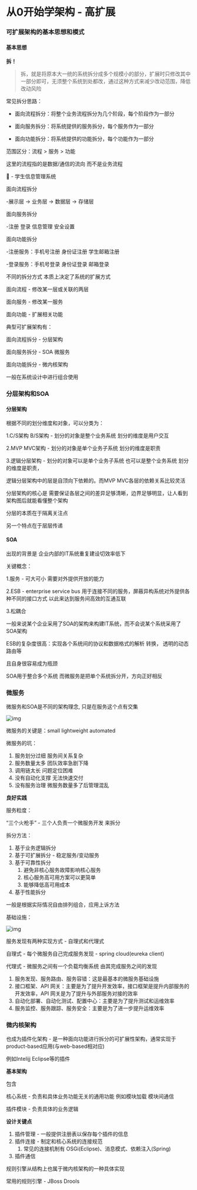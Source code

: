 # 从0开始学架构 - 高扩展

### 可扩展架构的基本思想和模式

#### 基本思想

**拆！**

> 拆，就是将原本大一统的系统拆分成多个规模小的部分，扩展时只修改其中一部分即可，无须整个系统到处都改，通过这种方式来减少改动范围，降低改动风险

常见拆分思路：

<ul>
<li>
<p>面向流程拆分：将整个业务流程拆分为几个阶段，每个阶段作为一部分</p>
</li>
<li>
<p>面向服务拆分：将系统提供的服务拆分，每个服务作为一部分</p>
</li>
<li>
<p>面向功能拆分：将系统提供的功能拆分，每个功能作为一部分</p>
</li>
</ul>

范围区分：流程 > 服务 > 功能

这里的流程指的是数据/通信的流向 而不是业务流程



🌰 - 学生信息管理系统

面向流程拆分

-展示层 -> 业务层 -> 数据层 -> 存储层

面向服务拆分

-注册 登录 信息管理 安全设置

面向功能拆分

-注册服务：手机号注册 身份证注册 学生邮箱注册

-登录服务：手机号登录 身份证登录 邮箱登录



不同的拆分方式 本质上决定了系统的扩展方式

面向流程 - 修改某一层或关联的两层

面向服务 - 修改某一服务

面向功能 - 扩展相关功能



典型可扩展架构有：

面向流程拆分 - 分层架构

面向服务拆分 - SOA 微服务

面向功能拆分 - 微内核架构

一般在系统设计中进行组合使用



### 分层架构和SOA

#### 分层架构

根据不同的划分维度和对象，可以分类为：

1.C/S架构 B/S架构 - 划分的对象是整个业务系统 划分的维度是用户交互

2.MVP MVC架构 - 划分的对象是单个业务子系统 划分的维度是职责

3.逻辑分层架构 - 划分的对象可以是单个业务子系统 也可以是整个业务系统 划分的维度是职责，

逻辑分层架构中的层是自顶向下依赖的。而MVP MVC各层的依赖关系比较灵活

分层架构的核心是 需要保证各层之间的差异足够清晰，边界足够明显，让人看到架构图后就能看懂整个架构

分层的本质在于隔离关注点

另一个特点在于层层传递

#### SOA

出现的背景是 企业内部的IT系统重复建设切效率低下

关键概念：

1.服务 - 可大可小 需要对外提供开放的能力

2.ESB - enterprise service bus 用于连接不同的服务，屏蔽异构系统对外提供各种不同的接口方式 以此来达到服务间高效的互通互联

3.松耦合 

一般来说某个企业采用了SOA的架构来构建IT系统，而不会说某个系统采用了SOA架构

ESB的复杂度很高：实现各个系统间的协议和数据格式的解析 转换， 透明的动态路由等

且自身很容易成为瓶颈



SOA用于整合多个系统 而微服务是把单个系统拆分开，方向正好相反



### 微服务

微服务和SOA是不同的架构理念, 只是在服务这个点有交集

![img](/Users/qspeng/Documents/learningNotes/Architecture101/pics/MVSOA.png)

微服务的关键是：small lightweight automated

微服务的坑：

1. 服务划分过细 服务间关系复杂
2. 服务数量太多 团队效率急剧下降
3. 调用链太长 问题定位困难
4. 没有自动化支撑 无法快速交付
5. 没有服务治理 微服务数量多了后管理混乱



**良好实践**

服务粒度：

“三个火枪手” - 三个人负责一个微服务开发 来拆分



拆分方法：

1. 基于业务逻辑拆分
2. 基于可扩展拆分 - 稳定服务/变动服务
3. 基于可靠性拆分
   1. 避免非核心服务故障影响核心服务
   2. 核心服务高可用方案可以更简单
   3. 能够降低高可用成本
4. 基于性能拆分

一般是根据实际情况自由排列组合，应用上诉方法



基础设施：

![img](/Users/qspeng/Documents/learningNotes/Architecture101/pics/MB.png)

服务发现有两种实现方式 - 自理式和代理式

自理式 - 每个微服务自己完成服务发现 - spring cloud(eureka client)

代理式 - 微服务之间有一个负载均衡系统 由其完成服务之间的发现



1. 服务发现、服务路由、服务容错：这是最基本的微服务基础设施
2. 接口框架、API 网关：主要是为了提升开发效率，接口框架是提升内部服务的开发效率，API 网关是为了提升与外部服务对接的效率
3. 自动化部署、自动化测试、配置中心：主要是为了提升测试和运维效率
4. 服务监控、服务跟踪、服务安全：主要是为了进一步提升运维效率



### 微内核架构

也成为插件化架构 - 是一种面向功能进行拆分的可扩展性架构，通常实现于product-based应用(与web-based相对应)



例如Intelijj Eclipse等的插件



**基本架构**

包含 

核心系统 - 负责和具体业务功能无关的通用功能 例如模块加载 模块间通信

插件模块 - 负责具体的业务逻辑 



**设计关键点**

1. 插件管理 - 一般提供注册表以保存每个插件的信息
2. 插件连接 - 制定和核心系统的连接规范
   1. 常见的连接机制有 OSGi(Eclipse)、消息模式、依赖注入(Spring)
3. 插件通信



规则引擎从结构上也属于微内核架构的一种具体实现

常用的规则引擎 - JBoss Drools





















